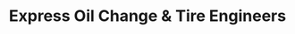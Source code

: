 ---
title: "Express Oil Change & Tire Engineers"
url: /trussville/express-oil-change-and-tire-engineers/
shop: tyres
---